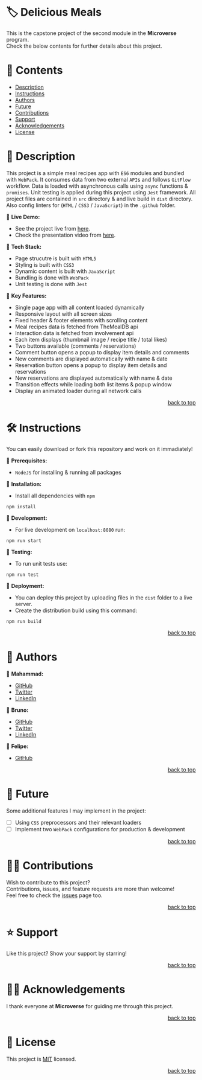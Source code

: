 <a name="title"></a>

<!-- TITLE -->

# 🏷️ Delicious Meals

This is the capstone project of the second module in the **Microverse** program.
<br/>
Check the below contents for further details about this project.

<!-- CONTENTS -->

# 📗 Contents

- [Description](#description)
- [Instructions](#instructions)
- [Authors](#authors)
- [Future](#future)
- [Contributions](#contributions)
- [Support](#support)
- [Acknowledgements](#acknowledgements)
- [License](#license)

<!-- DESCRIPTION -->

<a name="description"></a>

# 📖 Description

This project is a simple meal recipes app with `ES6` modules and bundled with `WebPack`.
It consumes data from two external `API`s and follows `GitFlow` workflow.
Data is loaded with asynchronous calls using `async` functions & `promises`.
Unit testing is applied during this project using `Jest` framework.
All project files are contained in `src` directory & and live build in `dist` directory.
Also config linters for (`HTML` / `CSS3` / `JavaScript`) in the `.github` folder.

📌 **Live Demo:**
- See the project live from [here](https://mahammad-mostafa.github.io/delicious-meals/dist).
- Check the presentation video from [here](https://drive.google.com/file/d/1iQXqlGEEQ7VRIuIBgGGwm4gcyA74OB6O).

📌 **Tech Stack:**
- Page strucutre is built with `HTML5`
- Styling is built with `CSS3`
- Dynamic content is built with `JavaScript`
- Bundling is done with `WebPack`
- Unit testing is done with `Jest`

📌 **Key Features:**
- Single page app with all content loaded dynamically
- Responsive layout with all screen sizes
- Fixed header & footer elements with scrolling content
- Meal recipes data is fetched from TheMealDB api
- Interaction data is fetched from involvement api
- Each item displays (thumbnail image / recipe title / total likes)
- Two buttons available (comments / reservations)
- Comment button opens a popup to display item details and comments
- New comments are displayed automatically with name & date
- Reservation button opens a popup to display item details and reservations
- New reservations are displayed automatically with name & date
- Transition effects while loading both list items & popup window
- Display an animated loader during all network calls
 
<p align="right"><a href="#title">back to top</a></p>

<!-- INSTRUCTIONS -->

<a name="instructions"></a>

# 🛠️ Instructions

You can easily download or fork this repository and work on it immadiately!

📌 **Prerequisites:**
- `NodeJS` for installing & running all packages 

📌 **Installation:**
- Install all dependencies with `npm`
```
npm install
```

📌 **Development:**
- For live development on `localhost:8080` run:
```
npm run start
```

📌 **Testing:**
- To run unit tests use:
```
npm run test
```

📌 **Deployment:**
- You can deploy this project by uploading files in the `dist` folder to a live server.
- Create the distribution build using this command:
```
npm run build
```

<p align="right"><a href="#title">back to top</a></p>

<!-- AUTHORS -->

<a name="authors"></a>

# 👥 Authors

📌 **Mahammad:**
- [GitHub](https://github.com/mahammad-mostafa)
- [Twitter](https://twitter.com/mahammad_mostfa)
- [LinkedIn](https://linkedin.com/in/mahammad-mostafa)

📌 **Bruno:**
- [GitHub](https://github.com/kambereBr)
- [Twitter](https://twitter.com/kambereBr)
- [LinkedIn](https://www.linkedin.com/in/bruno-kambere-399447138/)

📌 **Felipe:**
- [GitHub](https://github.com/Felipe-Perez-Ferraro)

<p align="right"><a href="#title">back to top</a></p>

<!-- FUTURE -->

<a name="future"></a>

# 🔭 Future

Some additional features I may implement in the project:
- [ ] Using `CSS` preprocessors and their relevant loaders
- [ ] Implement two `WebPack` configurations for production & development

<p align="right"><a href="#title">back to top</a></p>

<!-- CONTRIBUTIONS -->

<a name="contributions"></a>

# 🤝🏻 Contributions

Wish to contribute to this project?
<br/>
Contributions, issues, and feature requests are more than welcome!
<br/>
Feel free to check the [issues](../../issues) page too.

<p align="right"><a href="#title">back to top</a></p>

<!-- SUPPORT -->

<a name="support"></a>

# ⭐️ Support

Like this project? Show your support by starring!

<p align="right"><a href="#title">back to top</a></p>

<!-- ACKNOWLEDGEMENTS -->

<a name="acknowledgements"></a>

# 🙏🏻 Acknowledgements

I thank everyone at **Microverse** for guiding me through this project.

<p align="right"><a href="#title">back to top</a></p>

<!-- LICENSE -->

<a name="license"></a>

# 📝 License

This project is [MIT](LICENSE.md) licensed.

<p align="right"><a href="#title">back to top</a></p>

